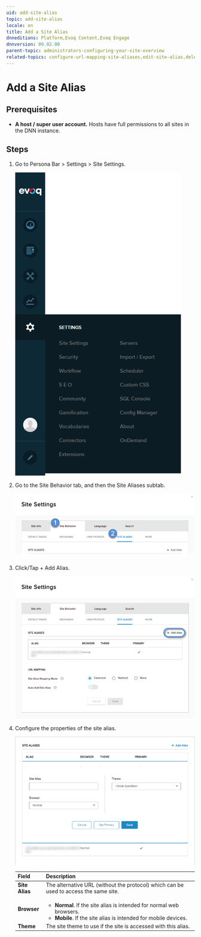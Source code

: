 ```yaml
---
uid: add-site-alias
topic: add-site-alias
locale: en
title: Add a Site Alias
dnneditions: Platform,Evoq Content,Evoq Engage
dnnversion: 09.02.00
parent-topic: administrators-configuring-your-site-overview
related-topics: configure-url-mapping-site-aliases,edit-site-alias,delete-site-alias,change-primary-site-alias
---
```


# Add a Site Alias

## Prerequisites

*   **A host / super user account.** Hosts have full permissions to all sites in the DNN instance.

## Steps

1.  Go to Persona Bar \> Settings \> Site Settings.
    
    ![Persona Bar > Settings > Site Settings](/images/scr-pbar-host-Settings-E91.png)
    
2.  Go to the Site Behavior tab, and then the Site Aliases subtab.
    
    ![Site Behavior > Site Aliases](/images/scr-pbtabs-host-Settings-SiteSettings-SiteBehavior-SiteAliases-E90.png)
    
3.  Click/Tap \+ Add Alias.
    
      
    
    ![Site Settings > Site Behavior > Site Aliases — Add Alias](/images/scr-SiteSettings-SiteBehavior-SiteAliases-AddAlias-button-E90.png)
    
      
    
4.  Configure the properties of the site alias.
    
      
    
    ![Site Settings > Site Behavior > Site Aliases — Add Alias](/images/scr-SiteSettings-SiteBehavior-SiteAliases-AddProperties-E90.png)
    
      
    
    |Field|Description|
    |---|---|
    |<strong>Site Alias</strong>|The alternative URL (without the protocol) which can be used to access the same site.|
    |<strong>Browser</strong>|<ul><li><strong>Normal</strong>. If the site alias is intended for normal web browsers.</li><li><strong>Mobile</strong>. If the site alias is intended for mobile devices.</li></ul>|
    |<strong>Theme</strong>|The site theme to use if the site is accessed with this alias.|